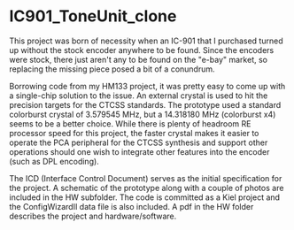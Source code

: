 # IC901_ToneUnit_clone

This project was born of necessity when an IC-901 that I purchased turned up without the stock encoder anywhere to be found.  Since the encoders were stock, there just aren't any to be found on the "e-bay" market, so replacing the missing piece posed a bit of a conundrum.

Borrowing code from my HM133 project, it was pretty easy to come up with a single-chip solution to the issue.  An external crystal is used to hit the precision targets for the CTCSS standards.  The prototype used a standard colorburst crystal of 3.579545 MHz, but a 14.318180 MHz (colorburst x4) seems to be a better choice.  While there is plenty of headroom RE processor speed for this project, the faster crystal makes it easier to operate the PCA peripheral for the CTCSS synthesis and support other operations should one wish to integrate other features into the encoder (such as DPL encoding).

The ICD (Interface Control Document) serves as the initial specification for the project.  A schematic of the prototype along with a couple of photos are included in the HW subfolder.  The code is committed as a Kiel project and the ConfigWizardII data file is also included.  A pdf in the HW folder describes the project and hardware/software.

